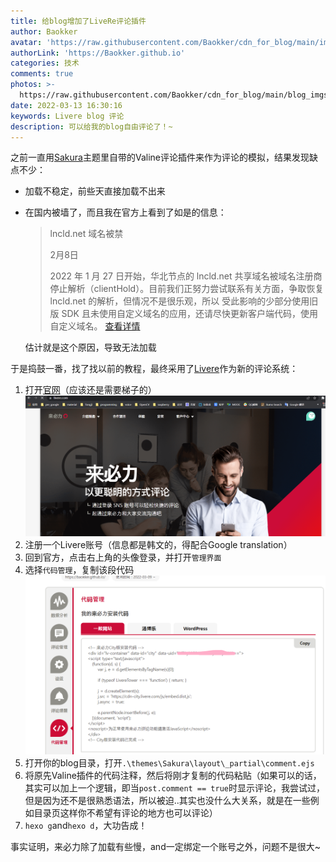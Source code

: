 ```yaml
---
title: 给blog增加了LiveRe评论插件
author: Baokker
avatar: 'https://raw.githubusercontent.com/Baokker/cdn_for_blog/main/img/custom/avatar.jpg'
authorLink: 'https://Baokker.github.io'
categories: 技术
comments: true
photos: >-
  https://raw.githubusercontent.com/Baokker/cdn_for_blog/main/blog_imgs/rocket-ship-6489876_1920.jpg
date: 2022-03-13 16:30:16
keywords: Livere blog 评论
description: 可以给我的blog自由评论了！~
---
```





之前一直用[Sakura](https://github.com/honjun/hexo-theme-sakura)主题里自带的Valine评论插件来作为评论的模拟，结果发现缺点不少：

- 加载不稳定，前些天直接加载不出来

- 在国内被墙了，而且我在官方上看到了如是的信息：

  > lncld.net 域名被禁
  >
  > 2月8日
  >
  > 2022 年 1 月 27 日开始，华北节点的 lncld.net 共享域名被域名注册商停止解析（clientHold）。目前我们正努力尝试联系有关方面，争取恢复 lncld.net 的解析，但情况不是很乐观，所以 受此影响的少部分使用旧版 SDK 且未使用自定义域名的应用，还请尽快更新客户端代码，使用自定义域名。
  > [查看详情 ](https://leancloudblog.com/lncld-net-client-hold/)

  估计就是这个原因，导致无法加载

于是捣鼓一番，找了找以前的教程，最终采用了[Livere](https://livere.com/)作为新的评论系统：

1. 打开[官网](https://livere.com/)（应该还是需要梯子的）
   ![](https://raw.githubusercontent.com/Baokker/cdn_for_blog/main/blog_imgs/20220313162429.png)
2. 注册一个Livere账号（信息都是韩文的，得配合Google translation）
3. 回到官方，点击右上角的头像登录，并打开`管理界面`
4. 选择`代码管理`，复制该段代码
   ![](https://raw.githubusercontent.com/Baokker/cdn_for_blog/main/blog_imgs/20220313162350.png)
5. 打开你的blog目录，打开`.\themes\Sakura\layout\_partial\comment.ejs`
6. 将原先Valine插件的代码注释，然后将刚才复制的代码粘贴（如果可以的话，其实可以加上一个逻辑，即当`post.comment == true`时显示评论，我尝试过，但是因为还不是很熟悉语法，所以被迫..其实也没什么大关系，就是在一些例如目录页这样你不希望有评论的地方也可以评论）
7. `hexo g`and`hexo d`，大功告成！



事实证明，来必力除了加载有些慢，and一定绑定一个账号之外，问题不是很大~



